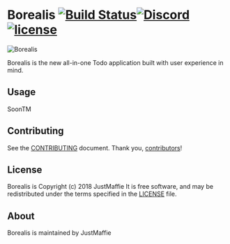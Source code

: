 # Borealis [![Build Status](https://travis-ci.org/Borealisapp/Borealis.svg?branch=master)](https://travis-ci.org/Borealisapp/Borealis)[![Discord](https://img.shields.io/discord/434323864856821762.svg)](https://discord.gg/gr7fP)[![license](https://img.shields.io/github/license/Borealisapp/Borealis.svg)](https://github.com/Borealisapp/Borealis/blob/master/LICENSE)

![Borealis](https://cdn.discordapp.com/attachments/434329757765599232/434349930124148736/Borealis.png)

Borealis is the new all-in-one Todo application built with user experience in mind.

## Usage

SoonTM

## Contributing

See the [CONTRIBUTING] document.
Thank you, [contributors]!

  [CONTRIBUTING]: CONTRIBUTING.md
  [contributors]: https://github.com/Borealisapp/Borealis/graphs/contributors

## License

Borealis is Copyright (c) 2018 JustMaffie
It is free software, and may be redistributed
under the terms specified in the [LICENSE] file.

  [LICENSE]: /LICENSE

## About

Borealis is maintained by JustMaffie

